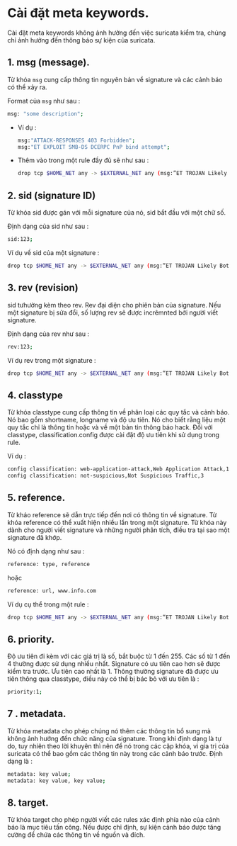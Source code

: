 # Cài đặt meta keywords.

Cài đặt meta keywords không ảnh hưởng đến việc suricata kiểm tra, chúng chỉ ảnh hưởng đến thông báo sự kiện của suricata.

## 1. msg (message).

Từ khóa `msg` cung cấp thông tin nguyên bản về signature và các cảnh báo có thể xảy ra.

Format của `msg` như sau :

```sh
msg: "some description";
```

- Ví dụ : 

    ```sh
    msg:"ATTACK-RESPONSES 403 Forbidden";
    msg:"ET EXPLOIT SMB-DS DCERPC PnP bind attempt";
    ```

- Thêm vào trong một rule đầy đủ sẽ như sau :

    ```sh
    drop tcp $HOME_NET any -> $EXTERNAL_NET any (msg:”ET TROJAN Likely Bot Nick in IRC (USA +..)”; flow:established,to_server; flowbits:isset,is_proto_irc; content:”NICK “; pcre:”/NICK .*USA.*[0-9]{3,}/i”; reference:url,doc.emergingthreats.net/2008124; classtype:trojan-activity; sid:2008124; rev:2;)
    ```

## 2. sid (signature ID)

Từ khóa sid được gán với mỗi signature của nó, sid bắt đầu với một chữ số.

Định dạng của sid như sau :

```sh
sid:123;
```

Ví dụ về sid của một signature : 

```sh
drop tcp $HOME_NET any -> $EXTERNAL_NET any (msg:”ET TROJAN Likely Bot Nick in IRC (USA +..)”; flow:established,to_server; flowbits:isset,is_proto_irc; content:”NICK “; pcre:”/NICK .*USA.*[0-9]{3,}/i”; reference:url,doc.emergingthreats.net/2008124; classtype:trojan-activity; sid:2008124; rev:2;)
```

## 3. rev (revision)

sid tưhường kèm theo rev. Rev đại diện cho phiên bản của signature. Nếu một signature bị sửa đổi, số lượng rev sẽ được incrêmnted bởi người viết signature.

Định dạng của rev như sau :

```sh
rev:123;
```

Ví dụ rev trong một signature :

```sh
drop tcp $HOME_NET any -> $EXTERNAL_NET any (msg:”ET TROJAN Likely Bot Nick in IRC (USA +..)”; flow:established,to_server; flowbits:isset,is_proto_irc; content:”NICK “; pcre:”/NICK .*USA.*[0-9]{3,}/i”; reference:url,doc.emergingthreats.net/2008124; classtype:trojan-activity; sid:2008124; rev:2;)
```

## 4. classtype

Từ khóa classtype cung cấp thông tin về phân loại các quy tắc và cảnh báo. Nó bao gồm shortname, longname và độ ưu tiên. Nó cho biết rằng liệu một quy tắc chỉ là thông tin hoặc và về một bản tin thông báo hack. Đối với classtype, classification.config được cài đặt độ ưu tiên khi sử dụng trong rule.

Ví dụ :

```sh
config classification: web-application-attack,Web Application Attack,1
config classification: not-suspicious,Not Suspicious Traffic,3
```

## 5. reference.

Từ kháo reference sẽ dẫn trực tiếp đến nơi có thông tin về signature. Từ khóa reference có thể xuất hiện nhiều lần trong một signature. Từ khóa này dành cho người viết signature và những người phân tích, điều tra tại sao một signature đã khớp.

Nó có định dạng như sau :

```sh
reference: type, reference
```

hoặc 

```sh
reference: url, www.info.com
```

Ví dụ cụ thể trong một rule :

```sh
drop tcp $HOME_NET any -> $EXTERNAL_NET any (msg:”ET TROJAN Likely Bot Nick in IRC (USA +..)”; flow:established,to_server; flowbits:isset,is_proto_irc; content:”NICK “; pcre:”/NICK .*USA.*[0-9]{3,}/i”; reference:url,doc.emergingthreats.net/2008124; classtype:trojan-activity; sid:2008124; rev:2;)
```

## 6. priority.

Độ ưu tiên đi kèm với các giá trị là số, bắt buộc từ 1 đến 255. Các số từ 1 đến 4 thường được sử dụng nhiều nhất. Signature có ưu tiên cao hơn sẽ được kiểm tra trước. Ưu tiên cao nhất là 1. Thông thường signature đã được ưu tiên thông qua classtype, điều này có thể bị bác bỏ với ưu tiên là :

```sh
priority:1;
```

## 7 . metadata.

Từ khóa metadata cho phép chúng nó thêm các thông tin bổ sung mà không ảnh hưởng đến chức năng của signature. Trong khi định dạng là tự do, tuy nhiên theo lời khuyên thì nên để nó trong các cặp khóa, vì gia trị của suricata có thể bao gồm các thông tin này trong các cảnh báo trước. Định dạng là : 

```sh
metadata: key value;
metadata: key value, key value;
```

## 8. target.

Từ khóa target cho phép người viết các rules xác định phía nào của cảnh báo là mục tiêu tấn công. Nếu được chỉ định, sự kiện cảnh báo được tăng cường để chứa các thông tin về nguồn và đích.